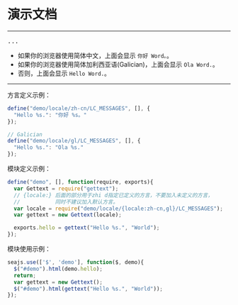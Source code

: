 # 演示文档

---

<script src="../src/seajs-gettext.js"></script>

<pre id="demo">...</pre>

* 如果你的浏览器使用简体中文，上面会显示 `你好 Word。`。
* 如果你的浏览器使用简体加利西亚语(Galician)，上面会显示 `Ola Word.`。
* 否则，上面会显示 `Hello Word.`。

----

方言定义示例：

````javascript
define("demo/locale/zh-cn/LC_MESSAGES", [], {
  "Hello %s.": "你好 %s。"
});

// Galician
define("demo/locale/gl/LC_MESSAGES", [], {
  "Hello %s.": "Ola %s."
});
````

模块定义示例：

````js
define("demo", [], function(require, exports){
  var Gettext = require("gettext");
  // {locale:} 后面的部分用于zhi d指定已定义的方言，不要加入未定义的方言，
  //           同时不建议加入默认方言。
  var locale = require("demo/locale/{locale:zh-cn,gl}/LC_MESSAGES");
  var gettext = new Gettext(locale);

  exports.hello = gettext("Hello %s.", "World");
});
````

模块使用示例：

````js
seajs.use(['$', 'demo'], function($, demo){
  $("#demo").html(demo.hello);
  return;
  var gettext = new Gettext();
  $("#demo").html(gettext("Hello %s.", "World"));
});
````
